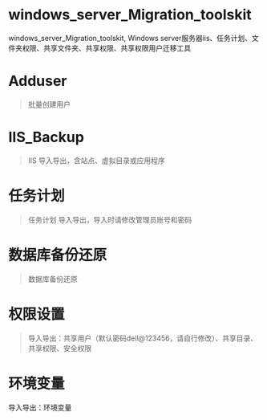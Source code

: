 # windows_server_Migration_toolskit

windows_server_Migration_toolskit, Windows server服务器iis、任务计划、文件夹权限、共享文件夹、共享权限、共享权限用户迁移工具

# Adduser

> 批量创建用户

# IIS_Backup

> IIS 导入导出，含站点、虚拟目录或应用程序

# 任务计划

> 任务计划 导入导出，导入时请修改管理员账号和密码

# 数据库备份还原

> 数据库备份还原 

# 权限设置

> 导入导出：共享用户（默认密码dell@123456，请自行修改）、共享目录、共享权限、安全权限

# 环境变量

导入导出：环境变量
